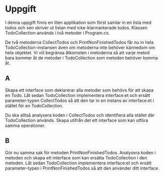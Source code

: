 ﻿# Uppgift
I denna uppgift finns en liten applikation som först samlar in en
lista med todos och sen skriver ut listan med icke-klarmarkerade
todos. Klassen TodoCollection används i två metoder i Program.cs.

De två metoderna CollectTodos och PrintNonFinishedTodos får nu in 
hela TodoCollection-instansen även om metoderna inte behöver
kännedom om hela objektet. Vi vill begränsa åtkomsten i metoderna så
att varje metod bara kommer åt de metoder i TodoCollection som
metoden behöver komma åt.

## A
Skapa ett interface som deklarerar alla metoder som behövs för att
skapa en Todo. Låt sedan TodoCollection implementera interface:et och
ersätt parameter-typen CollectTodos så att den tar in en instans av
interface:et i stället för en TodoCollection.

Du ska alltså analysera koden i CollectTodos och identifiera alla
stället där TodoCollection används. Skapa utifrån det ett interface
som kan utföra samma operationer.

## B
Gör nu samma sak för metoden PrintNonFinishedTodos. Analysera koden i
metoden och skapa ett interface som kan ersätta TodoCollection i den
metoden. Låt sedan TodoCollection implementera interface:et och
ersätt parameter-typen i PrintNonFinishedTodos så att den använder
ditt interface.
